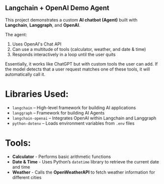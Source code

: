 ## **Langchain + OpenAI Demo Agent**
This project demonstrates a custom **AI chatbot (Agent)** built with **Langchain**, **Langgraph**, and **OpenAI**.

The agent:
1) Uses OpenAI's Chat API
2) Can use a multitude of tools (calculator, weather, and date & time)
3) Responds interactively in a loop until the user quits

Essentially, it works like ChatGPT but with custom tools the user can add.
If the model detects that a user request matches one of these tools, it will automatically call it.

# **Libraries Used:**
- `langchain` – High-level framework for building AI applications
- `langgraph` – Framework for building AI Agents
- `langchain-openai` – Integrates OpenAI within Langchain and Langgraph
- `python-dotenv` – Loads environment variables from `.env` files

# **Tools:**
- **Calculator** - Performs basic arithmetic functions
- **Date & Time** - Uses Python’s `datetime` library to retrieve the current date and time
- **Weather** -  Calls the **OpenWeatherAPI** to fetch weather information for different cities
